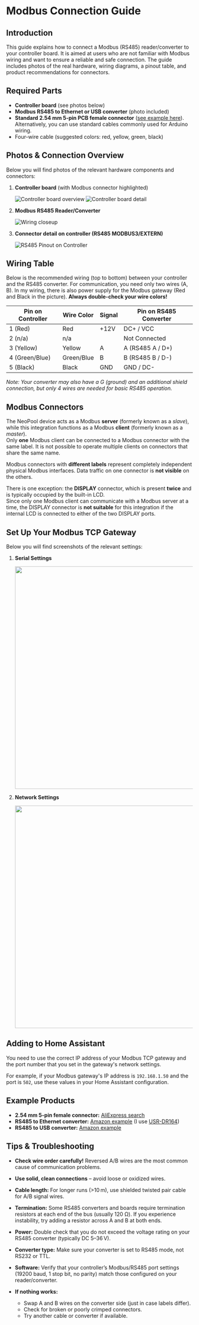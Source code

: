 # Modbus Connection Guide

## Introduction

This guide explains how to connect a Modbus (RS485) reader/converter to your controller board. It is aimed at users who are not familiar with Modbus wiring and want to ensure a reliable and safe connection. The guide includes photos of the real hardware, wiring diagrams, a pinout table, and product recommendations for connectors.

## Required Parts

* **Controller board** (see photos below)
* **Modbus RS485 to Ethernet or USB converter** (photo included)
* **Standard 2.54 mm 5-pin PCB female connector** ([see example here](https://www.robotpark.com/2-54mm-5-Pin-PCB-Female-Connector)). Alternatively, you can use standard cables commonly used for Arduino wiring.
* Four-wire cable (suggested colors: red, yellow, green, black)

## Photos & Connection Overview

Below you will find photos of the relevant hardware components and connectors:

1. **Controller board** (with Modbus connector highlighted)

   ![Controller board overview](images/controller-board-connectors.webp)
   ![Controller board detail](images/controller-board-connectors-detail.webp)

2. **Modbus RS485 Reader/Converter**

   ![Wiring closeup](images/usr-dr164.webp)

4. **Connector detail on controller (RS485 MODBUS3/EXTERN)**

   ![RS485 Pinout on Controller](images/controller-rs485-pinout.webp)


## Wiring Table 

Below is the recommended wiring (top to bottom) between your controller and the RS485 converter. For communication, you need only two wires (A, B). In my wiring, there is also power supply for the Modbus gateway (Red and Black in the picture). **Always double-check your wire colors!** 

| Pin on Controller | Wire Color | Signal | Pin on RS485 Converter |
| ----------------- | ---------- | ------ | ---------------------- |
| 1 (Red)           | Red        | +12V   | DC+ / VCC              |
| 2 (n/a)           | n/a        |        | Not Connected          |
| 3 (Yellow)        | Yellow     | A      | A (RS485 A / D+)       |
| 4 (Green/Blue)    | Green/Blue | B      | B (RS485 B / D-)       |
| 5 (Black)         | Black      | GND    | GND / DC-              |

*Note: Your converter may also have a G (ground) and an additional shield connection, but only 4 wires are needed for basic RS485 operation.*

## Modbus Connectors
The NeoPool device acts as a Modbus **server** (formerly known as a *slave*), while this integration functions as a Modbus **client** (formerly known as a *master*).  
Only **one** Modbus client can be connected to a Modbus connector with the same label. It is not possible to operate multiple clients on connectors that share the same name.

Modbus connectors with **different labels** represent completely independent physical Modbus interfaces. Data traffic on one connector is **not visible** on the others.

There is one exception: the **DISPLAY** connector, which is present **twice** and is typically occupied by the built-in LCD.  
Since only one Modbus client can communicate with a Modbus server at a time, the DISPLAY connector is **not suitable** for this integration if the internal LCD is connected to either of the two DISPLAY ports.


## Set Up Your Modbus TCP Gateway

Below you will find screenshots of the relevant settings:

1. **Serial Settings**

   <img src="images/serial-settings.webp" width="600">

2. **Network Settings**

    <img src="images/net-settings.webp" width="600">


## Adding to Home Assistant

You need to use the correct IP address of your Modbus TCP gateway and the port number that you set in the gateway's network settings.

For example, if your Modbus gateway's IP address is `192.168.1.50` and the port is `502`, use these values in your Home Assistant configuration.


## Example Products

* **2.54 mm 5-pin female connector:** [AliExpress search](https://www.aliexpress.com/wholesale?SearchText=2.54mm+5pin+female+connector)
* **RS485 to Ethernet converter:** [Amazon example](https://www.amazon.com/s?k=rs485+ethernet+converter) (I use [USR-DR164](https://www.pusr.com/products/Serial-to-Dual-Band-WiFi-Converter.html))
* **RS485 to USB converter:** [Amazon example](https://www.amazon.com/s?k=rs485+usb+converter)


## Tips & Troubleshooting

* **Check wire order carefully!** Reversed A/B wires are the most common cause of communication problems.
* **Use solid, clean connections** – avoid loose or oxidized wires.
* **Cable length:** For longer runs (>10 m), use shielded twisted pair cable for A/B signal wires.
* **Termination:** Some RS485 converters and boards require termination resistors at each end of the bus (usually 120 Ω). If you experience instability, try adding a resistor across A and B at both ends.
* **Power:** Double check that you do not exceed the voltage rating on your RS485 converter (typically DC 5–36 V).
* **Converter type:** Make sure your converter is set to RS485 mode, not RS232 or TTL.
* **Software:** Verify that your controller’s Modbus/RS485 port settings (19200 baud, 1 stop bit, no parity) match those configured on your reader/converter.
* **If nothing works:**

  * Swap A and B wires on the converter side (just in case labels differ).
  * Check for broken or poorly crimped connectors.
  * Try another cable or converter if available.
